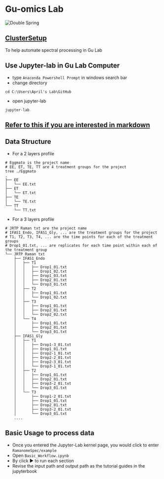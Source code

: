 # Gu-omics Lab
![Double Spring](https://chinesenewyear.imgix.net/assets/images/zodiac/chinese-zodiac-rabbit.png?fit=crop&q=50&w=2216&h=448&auto=format)

## [ClusterSetup](./ClusterSetUp)

To help automate spectral processing in Gu Lab

## Use Jupyter-lab in Gu Lab Computer
- type ```Anaconda Powershell Prompt``` in windows search bar
- change directory 
```
cd C:\Users\April's Lab\GitHub
```
- open jupyter-lab
```
jupyter-lab
```

## [Refer to this if you are interested in markdown](https://docs.github.com/en/get-started/writing-on-github/getting-started-with-writing-and-formatting-on-github/basic-writing-and-formatting-syntax)

## Data Structure
- For a 2 layers profile
```
# Eggmato is the project name
# EE, ET, TE, TT are 4 treatment groups for the project
tree ./Eggmato 
.
├── EE
│   └── EE.txt
├── ET
│   └── ET.txt
├── TE
│   └── TE.txt
└── TT
    └── TT.txt
```
- For a 3 layers profile
```
# JRTP Raman txt are the project name
# IFAS1_Endo, IFAS1_Gly, ... are the treatment groups for the project
# T1, T2, T3, T4, ... are the time points for each of the treatment groups
# Drop1_01.txt, ... are replicates for each time point within each of the treatment group
└── JRTP Raman txt
    ├── IFAS1_Endo
    │   ├── T1
    │   │   ├── Drop1_01.txt
    │   │   ├── Drop1_02.txt
    │   │   ├── Drop1_03.txt
    │   │   ├── Drop2_01.txt
    │   │   └── Drop3_01.txt
    │   ├── T2
    │   │   ├── Drop1_01.txt
    │   │   └── Drop1_02.txt
    │   ├── T3
    │   │   ├── Drop1_01.txt
    │   │   ├── Drop2_01.txt
    │   │   └── Drop2_02.txt
    │   └── T4
    │       ├── Drop1_01.txt
    │       ├── Drop2_01.txt
    │       └── Drop3_01.txt
    ├── IFAS1_Gly
    │   ├── T1
    │   │   ├── Drop1-3_01.txt
    │   │   ├── Drop1_01.txt
    │   │   ├── Drop2-1_01.txt
    │   │   ├── Drop2-2_01.txt
    │   │   ├── Drop2-3_01.txt
    │   │   └── Drop3-1_01.txt
    │   ├── T2
    │   │   ├── Drop1_01.txt
    │   │   ├── Drop2_01.txt
    │   │   ├── Drop3-2_01.txt
    │   │   └── Drop3_01.txt
    │   └── T3
    │       ├── Drop1-2_01.txt
    │       ├── Drop1_01.txt
    │       ├── Drop2_01.txt
    │       ├── Drop3-2_01.txt
    │       └── Drop3_01.txt
    ....
```
## Basic Usage to process data
- Once you entered the Jupyter-Lab kernel page, you would click to enter ```RamanomeSpec/example```
- Open ```Basic_Workflow.ipynb```
- By click :arrow_forward: to run each section
- Revise the input path and output path as the tutorial guides in the jupyterbook
